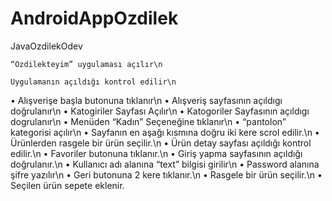 # AndroidAppOzdilek
JavaOzdilekOdev

	“Özdilekteyim” uygulaması açılır\n
	
 	Uygulamanın açıldığı kontrol edilir\n
•	Alışverişe başla butonuna tıklanır\n
•	Alışveriş sayfasının açıldıgı doğrulanır\n
•	Katogiriler Sayfası Açılır\n
•	Katogoriler Sayfasının açıldıgı dogrulanır\n
•	Menüden “Kadın” Seçeneğine tıklanır\n
•	“pantolon” kategorisi açılır\n
•	Sayfanın en aşağı kısmına doğru iki kere scrol edilir.\n
•	Ürünlerden rasgele bir ürün seçilir.\n
•	Ürün detay sayfası açıldığı kontrol edilir.\n
•	Favoriler butonuna tıklanır.\n
•	Giriş yapma sayfasının açıldığı doğrulanır.\n
•	Kullanıcı adı alanına “text” bilgisi girilir\n
•	Password alanına şifre yazılır\n
•	Geri butonuna 2 kere tıklanır.\n
•	Rasgele bir ürün seçilir.\n
•	Seçilen ürün sepete eklenir.
